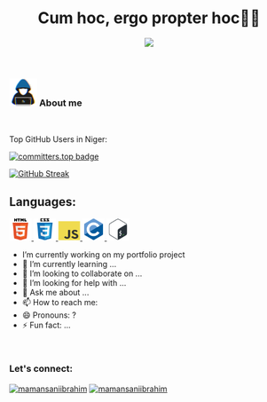<h1 align="center">Cum hoc, ergo propter hoc👨‍💻</h1>

<p align="center">
  <img src="https://readme-typing-svg.herokuapp.com?font=Arial+Nova&pause=1000&random=false&width=600&height=100&lines=Hi+I'm+Ibrahim+%F0%9F%87%B3%F0%9F%87%AA;%2B%2BSoftware+Engineer+%F0%9F%91%A8%E2%80%8D%F0%9F%92%BB;%2B%2BFull-Stack+Developer+%3C%2F%3E;%2B%2BFreelancer+%F0%9F%86%93;%2B%2BPentesting+Enthusiast+%F0%9F%94%90;%2B%2BBug+Bounty+Hunter+%F0%9F%95%B7%EF%B8%8F;%2B%2BIT+Technician+%F0%9F%93%A1%F0%9F%93%B6%F0%9F%87%AE%F0%9F%87%B9;%2B%2BResearcher+%F0%9F%93%9A%F0%9F%94%8D">
</p>

<br>


### <picture><img src = "https://github.com/0xAbdulKhalid/0xAbdulKhalid/raw/main/assets/mdImages/about_me.gif" width = 50px></picture> **About me**


<br>

<p> Top GitHub Users in Niger:</p>

[![committers.top badge](https://user-badge.committers.top/niger/Ibrahim227.svg)](https://user-badge.committers.top/niger/Ibrahim227)

[![GitHub Streak](https://github-readme-streak-stats.herokuapp.com?user=Ibrahim227&theme=nightfox)](https://git.io/streak-stats)
<br>
<h2>Languages:</h2>
<p>
   <a href="https://www.w3schools.com/html/" target="_blank" rel="noreferrer">
    <img src="https://raw.githubusercontent.com/devicons/devicon/master/icons/html5/html5-original-wordmark.svg" alt="html5" width="40" height="40"/>
  </a>
  <a href="https://www.w3schools.com/css/" target="_blank" rel="noreferrer">
    <img src="https://raw.githubusercontent.com/devicons/devicon/master/icons/css3/css3-original-wordmark.svg" alt="css3" width="40" height="40"/>
  </a>
  <a href="https://developer.mozilla.org/en-US/docs/Web/JavaScript" target="_blank" rel="noreferrer">
    <img src="https://raw.githubusercontent.com/devicons/devicon/master/icons/javascript/javascript-original.svg" alt="javascript" width="40" height="35"/>
  </a>
  <a href="https://www.cprogramming.com/" target="_blank" rel="noreferrer">
    <img src="https://raw.githubusercontent.com/devicons/devicon/master/icons/c/c-original.svg" alt="c" width="40" height="40"/>
  </a>
  <a href="https://en.wikipedia.org/wiki/Bash_(Unix_shell)" target="_blank" rel="noreferrer">
    <img src="https://raw.githubusercontent.com/devicons/devicon/master/icons/bash/bash-original.svg" alt="shell" width="40" height="40"/>
  </a>
  
  
</p>

- I’m currently working on my portfolio project
- 🌱 I’m currently learning ...
- 👯 I’m looking to collaborate on ...
- 🤔 I’m looking for help with ...
- 💬 Ask me about ...
- 📫 How to reach me: 
- 😄 Pronouns: ?
- ⚡ Fun fact: ...
<br>

<h3 align="left">Let's connect:</h3>
<a href="https://www.linkedin.com/in/maman-sani-ibrahim" target="blank"><img align="center" src="https://raw.githubusercontent.com/rahuldkjain/github-profile-readme-generator/master/src/images/icons/Social/linked-in-alt.svg" alt="mamansaniibrahim" height="30" width="40" /></a>
<a href="https://twitter.com/msaniibrahim_" target="blank"><img align="center" src="https://raw.githubusercontent.com/rahuldkjain/github-profile-readme-generator/master/src/images/icons/Social/twitter.svg" alt="mamansaniibrahim" height="30" width="40" /></a>